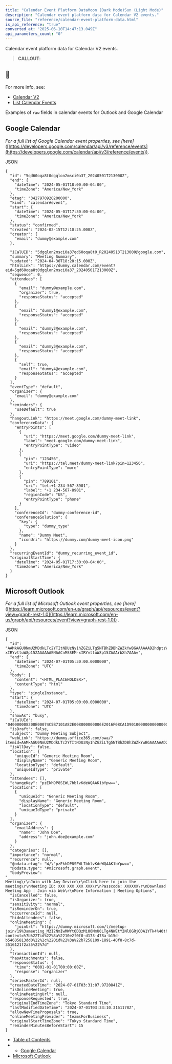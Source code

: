```yaml
---
title: "Calendar Event Platform DataMoon (Dark Mode)Sun (Light Mode)"
description: "Calendar event platform data for Calendar V2 events."
source_file: "reference/calendar-event-platform-data.html"
is_api_reference: "true"
converted_at: "2025-06-10T14:47:13.049Z"
api_parameters_count: "0"
---
```

Calendar event platform data for Calendar V2 events.

> **CALLOUT**:

## 📘

For more info, see:
- [Calendar V2](/docs/v2.md)
- [List Calendar Events](/reference/calendar_events_list.md)

Examples of `raw` fields in calendar events for Outlook and Google Calendar

## Google Calendar

[](#google-calendar)

*For a full list of Google Calendar event properties, see \[here\]*([https://developers.google.com/calendar/api/v3/reference/events](https://developers.google.com/calendar/api/v3/reference/events)).

JSON

```
{
  "id": "5qd60oqa8t0dgqlon2msci0a37_20240501T213000Z",
  "end": {
    "dateTime": "2024-05-01T18:00:00-04:00",
    "timeZone": "America/New_York"
  },
  "etag": "3427970920200000",
  "kind": "calendar#event",
  "start": {
    "dateTime": "2024-05-01T17:30:00-04:00",
    "timeZone": "America/New_York"
  },
  "status": "confirmed",
  "created": "2024-02-15T12:10:25.000Z",
  "creator": {
    "email": "dummy@example.com"
  },

  "iCalUID": "5dgqlon2msci0a37qd60oqa8t0_R20240513T213000@google.com",
  "summary": "Meeting Summary",
  "updated": "2024-04-30T18:20:15.000Z",
  "htmlLink": "https://dummy.calendar.com/event?eid=5qd60oqa8t0dgqlon2msci0a37_20240501T213000Z",
  "sequence": 0,
  "attendees": [
    {
      "email": "dummy@example.com",
      "organizer": true,
      "responseStatus": "accepted"
    },
    {
      "email": "dummy1@example.com",
      "responseStatus": "accepted"
    },
    {
      "email": "dummy2@example.com",
      "responseStatus": "accepted"
    },
    {
      "email": "dummy3@example.com",
      "responseStatus": "accepted"
    },
    {
      "self": true,
      "email": "dummy4@example.com",
      "responseStatus": "accepted"
    }
  ],
  "eventType": "default",
  "organizer": {
    "email": "dummy@example.com"
  },
  "reminders": {
    "useDefault": true
  },
  "hangoutLink": "https://meet.google.com/dummy-meet-link",
  "conferenceData": {
    "entryPoints": [
      {
        "uri": "https://meet.google.com/dummy-meet-link",
        "label": "meet.google.com/dummy-meet-link",
        "entryPointType": "video"
      },
      {
        "pin": "123456",
        "uri": "https://tel.meet/dummy-meet-link?pin=123456",
        "entryPointType": "more"
      },
      {
        "pin": "789101",
        "uri": "tel:+1-234-567-8901",
        "label": "+1 234-567-8901",
        "regionCode": "US",
        "entryPointType": "phone"
      }
    ],
    "conferenceId": "dummy-conference-id",
    "conferenceSolution": {
      "key": {
        "type": "dummy_type"
      },
      "name": "Dummy Meet",
      "iconUri": "https://dummy.com/dummy-meet-icon.png"
    }
  },
  "recurringEventId": "dummy_recurring_event_id",
  "originalStartTime": {
    "dateTime": "2024-05-01T17:30:00-04:00",
    "timeZone": "America/New_York"
  }
}

```

## Microsoft Outlook

[](#microsoft-outlook)

*For a full list of Microsoft Outlook event properties, see \[here\]*([https://learn.microsoft.com/en-us/graph/api/resources/event?view=graph-rest-1.0](https://learn.microsoft.com/en-us/graph/api/resources/event?view=graph-rest-1.0)) .

JSON

```
{
  "id": "AAMkAGU0NmU2MDdkLTc2YTItNDUzNy1hZGZiLTg5NTBhZDBhZWZkYwBGAAAAAAD2hdptzWPQRaMxTFSH1M95BwCnMSSEM-xIRYvttuW8p15ZAAAAAAENAACnMSSEM-xIRYvttuW8p15ZAAArbXh7AAA=",
  "end": {
    "dateTime": "2024-07-01T05:30:00.0000000",
    "timeZone": "UTC"
  },
  "body": {
    "content": "<HTML_PLACEHOLDER>",
    "contentType": "html"
  },
  "type": "singleInstance",
  "start": {
    "dateTime": "2024-07-01T05:00:00.0000000",
    "timeZone": "UTC"
  },
  "showAs": "busy",
  "iCalUId": "040000008200E00074C5B7101A82E008000000006E2016F08CA1D9010000000000000000100000006ED5238A69D3E949854B2766E21DA615",
  "isDraft": false,
  "subject": "Dummy Meeting Subject",
  "webLink": "https://dummy.office365.com/owa/?itemid=AAMkAGU0NmU2MDdkLTc2YTItNDUzNy1hZGZiLTg5NTBhZDBhZWZkYwBGAAAAAAD2hdptzWPQRaMxTFSH1M95BwCnMSSEM%2FxIRYvttuW8p15ZAAAAAAENAACnMSSEM%2FxIRYvttuW8p15ZAAArbXh7AAA%3D&exvsurl=1&path=/calendar/item",
  "isAllDay": false,
  "location": {
    "uniqueId": "Generic Meeting Room",
    "displayName": "Generic Meeting Room",
    "locationType": "default",
    "uniqueIdType": "private"
  },
  "attendees": [],
  "changeKey": "pzEkhDP8SEWL7bblvKdeWQAAK1bYpw==",
  "locations": [
    {
      "uniqueId": "Generic Meeting Room",
      "displayName": "Generic Meeting Room",
      "locationType": "default",
      "uniqueIdType": "private"
    }
  ],
  "organizer": {
    "emailAddress": {
      "name": "John Doe",
      "address": "john.doe@example.com"
    }
  },
  "categories": [],
  "importance": "normal",
  "recurrence": null,
  "@odata.etag": "W/\"pzEkhDP8SEWL7bblvKdeWQAAK1bYpw==",
  "@odata.type": "#microsoft.graph.event",
  "bodyPreview": "________________________________________________________________________________\r\nGeneric Meeting\r\nJoin with Any Device\r\nClick here to join the meeting\r\nMeeting ID: XXX XXX XXX XXX\r\nPasscode: XXXXXX\r\nDownload Meeting App | Join via Web\r\nMore Information | Meeting Options",
  "isCancelled": false,
  "isOrganizer": true,
  "sensitivity": "normal",
  "isReminderOn": true,
  "occurrenceId": null,
  "hideAttendees": false,
  "onlineMeeting": {
    "joinUrl": "https://dummy.microsoft.com/l/meetup-join/19%3ameeting_M2I2NmIwMWYtODQzMi00MmU0LTg4NWEtY2NlOGRjODA1YTk4%40thread.v2/0?context=%7b%22Tid%22%3a%2210e2f0f0-d173-478a-b15d-b54605813dd0%22%2c%22Oid%22%3a%22b7258109-1891-40f8-8c7d-3516121f2a35%22%7d"
  },
  "transactionId": null,
  "hasAttachments": false,
  "responseStatus": {
    "time": "0001-01-01T00:00:00Z",
    "response": "organizer"
  },
  "seriesMasterId": null,
  "createdDateTime": "2024-07-01T03:31:07.9720841Z",
  "isOnlineMeeting": true,
  "onlineMeetingUrl": null,
  "responseRequested": true,
  "originalEndTimeZone": "Tokyo Standard Time",
  "lastModifiedDateTime": "2024-07-01T03:33:10.3161178Z",
  "allowNewTimeProposals": true,
  "onlineMeetingProvider": "teamsForBusiness",
  "originalStartTimeZone": "Tokyo Standard Time",
  "reminderMinutesBeforeStart": 15
}

```
- [Table of Contents](#)
- -   [Google Calendar](#google-calendar)
- [Microsoft Outlook](#microsoft-outlook)

